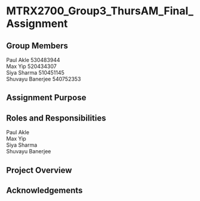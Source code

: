 # MTRX2700_Group3_ThursAM_Final_Assignment

## Group Members
Paul Akle 530483944 <br>
Max Yip 520434307 <br>
Siya Sharma 510451145 <br>
Shuvayu Banerjee 540752353 <br>

## Assignment Purpose

## Roles and Responsibilities
Paul Akle <br>
Max Yip <br>
Siya Sharma <br>
Shuvayu Banerjee <br>


## Project Overview

## Acknowledgements
